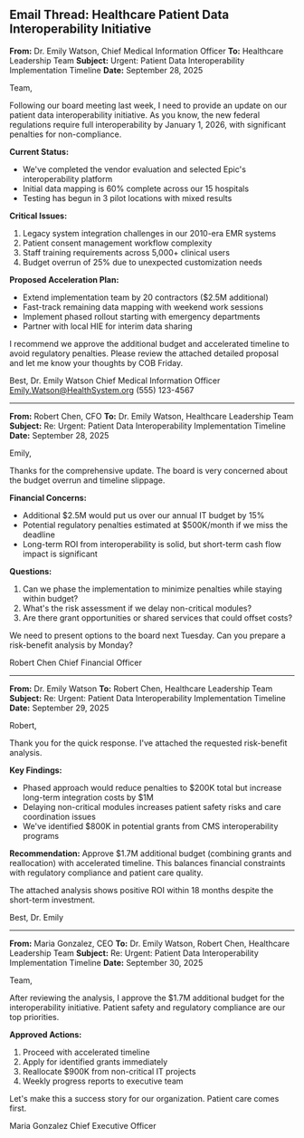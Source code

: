 ## Email Thread: Healthcare Patient Data Interoperability Initiative

**From:** Dr. Emily Watson, Chief Medical Information Officer
**To:** Healthcare Leadership Team
**Subject:** Urgent: Patient Data Interoperability Implementation Timeline
**Date:** September 28, 2025

Team,

Following our board meeting last week, I need to provide an update on our patient data interoperability initiative. As you know, the new federal regulations require full interoperability by January 1, 2026, with significant penalties for non-compliance.

**Current Status:**
- We've completed the vendor evaluation and selected Epic's interoperability platform
- Initial data mapping is 60% complete across our 15 hospitals
- Testing has begun in 3 pilot locations with mixed results

**Critical Issues:**
1. Legacy system integration challenges in our 2010-era EMR systems
2. Patient consent management workflow complexity
3. Staff training requirements across 5,000+ clinical users
4. Budget overrun of 25% due to unexpected customization needs

**Proposed Acceleration Plan:**
- Extend implementation team by 20 contractors ($2.5M additional)
- Fast-track remaining data mapping with weekend work sessions
- Implement phased rollout starting with emergency departments
- Partner with local HIE for interim data sharing

I recommend we approve the additional budget and accelerated timeline to avoid regulatory penalties. Please review the attached detailed proposal and let me know your thoughts by COB Friday.

Best,
Dr. Emily Watson
Chief Medical Information Officer
Emily.Watson@HealthSystem.org
(555) 123-4567

---

**From:** Robert Chen, CFO
**To:** Dr. Emily Watson, Healthcare Leadership Team
**Subject:** Re: Urgent: Patient Data Interoperability Implementation Timeline
**Date:** September 28, 2025

Emily,

Thanks for the comprehensive update. The board is very concerned about the budget overrun and timeline slippage.

**Financial Concerns:**
- Additional $2.5M would put us over our annual IT budget by 15%
- Potential regulatory penalties estimated at $500K/month if we miss the deadline
- Long-term ROI from interoperability is solid, but short-term cash flow impact is significant

**Questions:**
1. Can we phase the implementation to minimize penalties while staying within budget?
2. What's the risk assessment if we delay non-critical modules?
3. Are there grant opportunities or shared services that could offset costs?

We need to present options to the board next Tuesday. Can you prepare a risk-benefit analysis by Monday?

Robert Chen
Chief Financial Officer

---

**From:** Dr. Emily Watson
**To:** Robert Chen, Healthcare Leadership Team
**Subject:** Re: Urgent: Patient Data Interoperability Implementation Timeline
**Date:** September 29, 2025

Robert,

Thank you for the quick response. I've attached the requested risk-benefit analysis.

**Key Findings:**
- Phased approach would reduce penalties to $200K total but increase long-term integration costs by $1M
- Delaying non-critical modules increases patient safety risks and care coordination issues
- We've identified $800K in potential grants from CMS interoperability programs

**Recommendation:**
Approve $1.7M additional budget (combining grants and reallocation) with accelerated timeline. This balances financial constraints with regulatory compliance and patient care quality.

The attached analysis shows positive ROI within 18 months despite the short-term investment.

Best,
Dr. Emily

---

**From:** Maria Gonzalez, CEO
**To:** Dr. Emily Watson, Robert Chen, Healthcare Leadership Team
**Subject:** Re: Urgent: Patient Data Interoperability Implementation Timeline
**Date:** September 30, 2025

Team,

After reviewing the analysis, I approve the $1.7M additional budget for the interoperability initiative. Patient safety and regulatory compliance are our top priorities.

**Approved Actions:**
1. Proceed with accelerated timeline
2. Apply for identified grants immediately
3. Reallocate $900K from non-critical IT projects
4. Weekly progress reports to executive team

Let's make this a success story for our organization. Patient care comes first.

Maria Gonzalez
Chief Executive Officer
